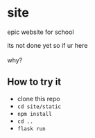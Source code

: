 # site
 
epic website for school

its not done yet so if ur here<br><br>
why?

## How to try it
- clone this repo
- `cd site/static`
- `npm install`
- `cd ..`
- `flask run`
